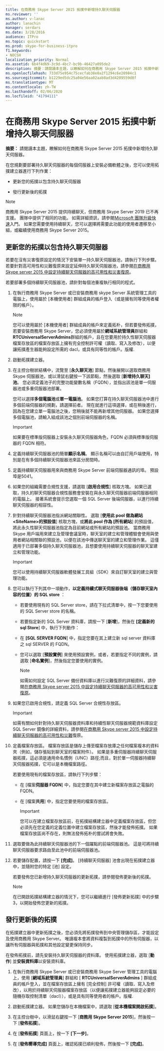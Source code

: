 ```yaml
---
title: 在商務用 Skype Server 2015 拓撲中新增持久聊天伺服器
ms.reviewer: ''
ms.author: v-lanac
author: lanachin
manager: serdars
ms.date: 3/28/2016
audience: ITPro
ms.topic: quickstart
ms.prod: skype-for-business-itpro
f1.keywords:
- NOCSH
localization_priority: Normal
ms.assetid: 6b4f4d69-3c9d-4bc7-bc9b-46427a095de2
description: 摘要：請閱讀本主題，以瞭解如何在商務用 Skype Server 2015 拓撲中新增持久聊天伺服器。
ms.openlocfilehash: 733d75e954c75cecfab38e0a2f1294c6e20984c1
ms.sourcegitcommit: b1229ed5dc25a04e56aa02aab8ad3d4209559d8f
ms.translationtype: MT
ms.contentlocale: zh-TW
ms.lasthandoff: 02/06/2020
ms.locfileid: "41794111"
---
```

# <a name="add-persistent-chat-server-to-your-skype-for-business-server-2015-topology"></a>在商務用 Skype Server 2015 拓撲中新增持久聊天伺服器
 
**摘要：** 請閱讀本主題，瞭解如何在商務用 Skype Server 2015 拓撲中新增持久聊天伺服器。
  
在您規劃要部署持久聊天伺服器的每個伺服器上安裝必備軟體之後，您可以使用拓撲建立器進行下列作業： 
  
- 更新您的拓撲以包含持久聊天伺服器
    
- 發行更新後的拓撲
    
> [!NOTE] 
> 商務用 Skype Server 2015 提供持續聊天，但商務用 Skype Server 2019 已不再支援。 團隊中提供了相同的功能。 如需詳細資訊，請參閱[Microsoft 團隊升級快速](/microsoftteams/upgrade-start-here)入門。 如果您需要使用持續聊天，您可以選擇將需要此功能的使用者遷移至小組，或繼續使用商務用 Skype Server 2015。 

## <a name="update-your-topology-to-include-persistent-chat-server"></a>更新您的拓撲以包含持久聊天伺服器

若要在沒有災害復原設定的情況下安裝單一持久聊天伺服器池，請執行下列步驟。 若要針對高可用性和災難復原來設定延伸持久聊天伺服器池，請參閱[在商務用 Skype server 2015 中設定持續聊天伺服器的高可用性和災害復原](../../deploy/deploy-high-availability-and-disaster-recovery/configure-hadr-for-persistent-chat.md)。
  
若要部署多個持續聊天伺服器池，請針對每個池重複執行相同的程式。
  
1. 在執行商務用 Skype Server 或已安裝商務用 skype Server 系統管理工具的電腦上，使用屬於 [本機使用者] 群組成員的帳戶登入（或是擁有同等使用者權限的帳戶）。
    
    > [!NOTE]
    > 您可以使用屬於 [本機使用者] 群組成員的帳戶來定義拓朴，但若要發佈拓撲，若要安裝商務用 Skype Server，您必須使用屬於**網域系統管理員**群組和**RTCUniversalServerAdmins**群組的帳戶，且在您要用於持久性聊天伺服器檔案存放區的檔案存放區上擁有完全控制許可權（讀取、寫入及修改），以便讓拓撲產生器能夠設定所需的 dacl，或具有同等性的帳戶。版權.
  
2. 啟動拓撲建立器。
    
3. 在主控台樹狀結構中，流覽至 [**永久聊天池**] 節點，然後展開以選取商務用 Skype 伺服器池，或以滑鼠右鍵按一下該節點，然後選取 [**新增持久聊天] 池**。 您必須定義池子的完整功能變數名稱（FQDN），並指出該池是單一伺服器池或多重伺服器池部署。
    
    您可以選擇**多個電腦池**或**單一電腦池**。 如果您打算在持久聊天伺服器池中進行多個前端伺服器的規劃，請選擇前者。 現在就進行這項選擇，或在稍後進行，因為在您建立單一電腦池之後，您稍後就不能再新增其他伺服器。 如果您選擇多個電腦池，請輸入組成該池之個別前端伺服器的名稱。
    
    > [!IMPORTANT]
    > 如果要在標準版伺服器上安裝永久聊天伺服器角色，FQDN 必須與標準版伺服器的 FQDN 相符。 
  
4. 定義持續聊天伺服器池的簡單**顯示名稱**。 顯示名稱可以由自訂用戶端使用，特別是在有多個持續聊天伺服器池來區分房間時。
    
5. 定義持續聊天伺服器用來與商務用 Skype Server 前端伺服器通訊的埠。 預設埠是5041。
    
6. 如果您的組織需要合規性支援，請選取 [**啟用合規性**] 核取方塊。 如果已選取，持久的聊天伺服器合規性服務會安裝在與永久聊天伺服器前端伺服器相同的電腦上。 接著系統會提示您選取一個 SQL Server 後端伺服器，以進行持續聊天伺服器的相容性。
    
7. 針對持續聊天伺服器池指派網站關聯性。 選取 [**使用此 pool 做為網站\<SiteName\>的預設值**] 核取方塊，或**將此 pool 作為 [所有網站**] 的預設值，將此永久性聊天伺服器池指定為目前網站或所有網站的預設池。 當商務用 Skype 用戶端用來建立及管理會議室時，聊天室的建立和管理體驗會使用與使用者網站相關聯的預設池，以便在該池中傳送聊天室的建立和管理作業。 這僅適用于已部署多個持久聊天伺服器池，且想要使用持續聊天伺服器的聊天室建立和管理功能。
    
    > [!IMPORTANT]
    > 您可以使用持續聊天伺服器軟體發展工具組（SDK）來自訂聊天室的建立與管理功能。 
  
8. 您可以執行下列其中一項動作，**以定義持續式聊天伺服器後端（儲存聊天室內容的位置）的 SQL store** ：
    
   - 若要使用現有的 SQL Server store，請在下拉式清單中，按一下您要使用的 SQL Server store 的名稱。
    
   - 若要指定新的 SQL Server 資料庫，請按一下 [**新增**]，然後在 **[定義新的 sql Store**] 中，執行下列動作：
    
   - 在 **[SQL SERVER FQDN**] 中，指定您要在其上建立新 sql server 資料庫之 sql SERVER 的 FQDN。
    
   - 您可以選取 [**預設實例**] 來使用預設實例，或者，若要指定不同的實例，請選取 [**命名實例**]，然後指定您要使用的實例。
    
     > [!NOTE]
     > 如需如何設定 SQL Server 備份資料庫以進行災難復原的詳細資料，請參閱[在商務用 Skype server 2015 中設定持續聊天伺服器的高可用性和災害復原](../../deploy/deploy-high-availability-and-disaster-recovery/configure-hadr-for-persistent-chat.md)。 
  
9. 如果您已啟用合規性，請定義 SQL Server 合規性存放區。
    
    > [!IMPORTANT]
    > 如需有關如何針對持久聊天伺服器資料庫和持續性聊天伺服器規範資料庫設定 SQL Server 鏡像的詳細資料，請參閱[在商務用 Skype server 2015 中設定持續聊天伺服器的高可用性和災難](../../deploy/deploy-high-availability-and-disaster-recovery/configure-hadr-for-persistent-chat.md)復原。 
  
10. 定義檔案存放區。 檔案存放區是儲存上傳至檔案存放庫之任何檔案複本的資料夾（例如，儲存張貼到聊天室的檔案附件）。 如果是多重伺服器持續聊天伺服器拓撲，這必須是通用命名慣例（UNC）路徑;而且，對於單一伺服器持續聊天伺服器拓撲，它可以是本機檔案路徑。
    
    若要使用現有的檔案存放區，請執行下列步驟：
    
    - 在 [檔案**伺服器 FQDN**] 中，指定您要在其中建立新檔案存放區之電腦的 FQDN。
    
    - 在 [檔案**共用**] 中，指定您要使用的檔案存放區。
    
      > [!IMPORTANT]
      > 您可以在建立檔案存放區前，在拓撲結構建立器中定義檔案存放區，但您必須先在您定義的定義位置中建立檔案存放區，然後才能發佈拓撲。 如果檔案存放區尚不存在，則無法發佈拓朴的嘗試將會失敗。 
  
11. 選取要做為此持續聊天伺服器池的下一個躍點的前端伺服器池。 這是可將持續聊天伺服器要求路由至此池中的前端伺服器池。
    
12. 若要儲存配置，請按一下 **[完成]**。 [持續聊天伺服器] 池會出現在拓撲建立器中，並隨附您的特定 [池] 設定。
    
    若要發佈您已新增持久聊天伺服器的更新拓撲，請參閱發佈更新後的拓撲。
    
    > [!NOTE]
    > 在已開啟拓撲結構建立器的情況下，您可以繼續進行 [發佈更新拓撲] 中的步驟3，以開始發佈您更新的拓撲。 
  
## <a name="publish-the-updated-topology"></a>發行更新後的拓撲
<a name="BKMK_PublishTopology"> </a>

在拓撲建立器中更新拓撲之後，您必須先將拓撲發佈到中央管理儲存區，才能設定及使用商務用 Skype Server。 唯讀複本會將資料複製到拓撲中的所有伺服器，以讓所有伺服器與拓撲和其他設定變更保持同步。
  
在發佈拓撲前，請先安裝持久聊天伺服器的資料庫。 使用拓撲建立器，選取 [**動作**] 並**安裝資料庫**以安裝資料庫。
  
1. 在執行商務用 Skype Server 或已安裝商務用 Skype Server 管理工具的電腦上，使用 [**網域系統管理員**] 群組和 [ **RTCUniversalServerAdmins** ] 群組成員的帳戶登入，並在檔案存放區上擁有 [完全控制] 許可權（讀取、寫入及修改），以用於持續聊天伺服器檔案存放區（以便讓拓撲建立器能夠設定必要的隨機存取控制清單（dacl）），或是具有同等使用者的帳戶。版權.
    
2. 啟動拓撲建立器。 如果您儲存在本機檔案中，請選取 [**從本機檔案開啟拓撲**]。
    
3. 在主控台樹中，以滑鼠右鍵按一下 [**商務用 Skype Server 2015**]，然後按一下 [**發佈拓撲**]。
    
4. 在 [**發佈拓撲**] 頁面上，按一下 **[下一步]**。
    
5. 在 [**發佈嚮導完成]** 頁面上，確認拓撲已順利發佈，然後按一下 **[完成]**。
    

